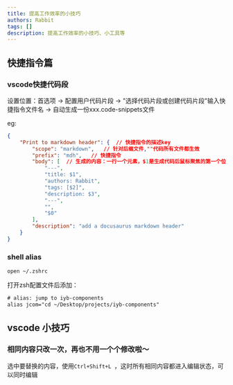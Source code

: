 ```yaml
---
title: 提高工作效率的小技巧
authors: Rabbit
tags: []
description: 提高工作效率的小技巧、小工具等
---
```


## 快捷指令篇

### vscode快捷代码段

设置位置：首选项 -> 配置用户代码片段 -> "选择代码片段或创建代码片段"输入快捷指令文件名 -> 自动生成一份xxx.code-snippets文件

eg:

```json
{
	"Print to markdown header": {  // 快捷指令的描述key
		"scope": "markdown",   // 针对后缀文件,""代码所有文件都生效
		"prefix": "mdh",   // 快捷指令
		"body": [  // 生成的内容：一行一个元素，$1是生成代码后鼠标聚焦的第一个位置，$2、$3以此类推，$0是最后一个位置；空白行直接使用""
			"---",
			"title: $1",
			"authors: Rabbit",
			"tags: [$2]",
			"description: $3",
			"---",
			"",
			"$0"
		],
		"description": "add a docusaurus markdown header"
	}
}
```




### shell alias

```she
open ~/.zshrc
```

打开zsh配置文件后添加：

```tex
# alias: jump to iyb-components
alias jcom="cd ~/Desktop/projects/iyb-components" 
```

 

## vscode 小技巧

### 相同内容只改一次，再也不用一个个修改啦～

选中要替换的内容，使用`Ctrl+Shift+L `，这时所有相同内容都进入编辑状态，可以同时编辑
